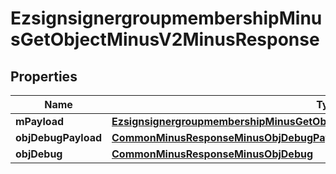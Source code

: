 
# EzsignsignergroupmembershipMinusGetObjectMinusV2MinusResponse

## Properties
Name | Type | Description | Notes
------------ | ------------- | ------------- | -------------
**mPayload** | [**EzsignsignergroupmembershipMinusGetObjectMinusV2MinusResponseMinusMPayload**](EzsignsignergroupmembershipMinusGetObjectMinusV2MinusResponseMinusMPayload.md) |  | 
**objDebugPayload** | [**CommonMinusResponseMinusObjDebugPayload**](CommonMinusResponseMinusObjDebugPayload.md) |  |  [optional]
**objDebug** | [**CommonMinusResponseMinusObjDebug**](CommonMinusResponseMinusObjDebug.md) |  |  [optional]



